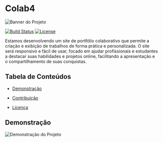 # Colab4

![Banner do Projeto](/4-PATETAS/img/ImagemdoProjeto_Colab4.jpeg)

[![Build Status](https://img.shields.io/badge/build-passing-brightgreen)](https://github.com/seu-usuario/seu-repositorio/actions)
[![License](https://img.shields.io/badge/license-MIT-blue.svg)](https://github.com/seu-usuario/seu-repositorio/blob/main/LICENSE)

Estamos desenvolvendo um site de portfólio colaborativo que permite a criação e exibição de trabalhos de forma prática e personalizada. O site será responsivo e fácil de usar, focado em ajudar profissionais e estudantes a destacar suas habilidades e projetos online, facilitando a apresentação e o compartilhamento de suas conquistas.

## Tabela de Conteúdos
- [Demonstração](#demonstração)
<!-- - [Uso](#uso) -->
- [Contribuição](#contribuição)

- [Licença](#licença) 

## Demonstração
![Demonstração do Projeto](/4-PATETAS/img/video_colab4_GIF.gif)

<!-- [![Demonstração do Projeto](https://img.youtube.com/vi/ID_DO_VIDEO/maxresdefault.jpg)](https://www.youtube.com/watch?v=ID_DO_VIDEO) -->

##
